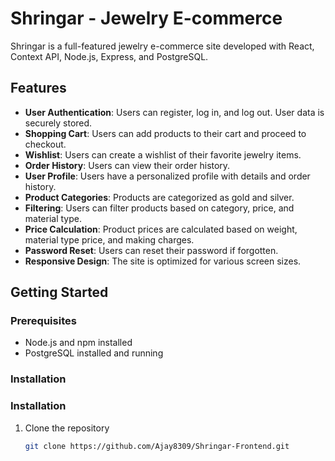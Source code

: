 # Shringar - Jewelry E-commerce

Shringar is a full-featured jewelry e-commerce site developed with React, Context API, Node.js, Express, and PostgreSQL.

## Features

- **User Authentication**: Users can register, log in, and log out. User data is securely stored.
- **Shopping Cart**: Users can add products to their cart and proceed to checkout.
- **Wishlist**: Users can create a wishlist of their favorite jewelry items.
- **Order History**: Users can view their order history.
- **User Profile**: Users have a personalized profile with details and order history.
- **Product Categories**: Products are categorized as gold and silver.
- **Filtering**: Users can filter products based on category, price, and material type.
- **Price Calculation**: Product prices are calculated based on weight, material type price, and making charges.
- **Password Reset**: Users can reset their password if forgotten.
- **Responsive Design**: The site is optimized for various screen sizes.

## Getting Started

### Prerequisites

- Node.js and npm installed
- PostgreSQL installed and running

### Installation

### Installation

1. Clone the repository

   ```bash
   git clone https://github.com/Ajay8309/Shringar-Frontend.git





